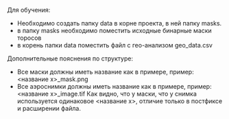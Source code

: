 Для обучения:
- Необходимо создать папку data в корне проекта, в ней папку masks.
- в папку masks необходимо поместить исходные бинарные маски торосов
- в корень папки data поместить файл с гео-анализом geo_data.csv

Дополнительные пояснения по структуре:
- Все маски должны иметь название как в примере, пример: <название x>_mask.png
- Все аэроснимки должны иметь название как в примере, пример: <название x>_image.tif
Как видно, что у маски, что у снимка используется одинаковое <название x>, отличие только в постфиксе и расширении файла.
